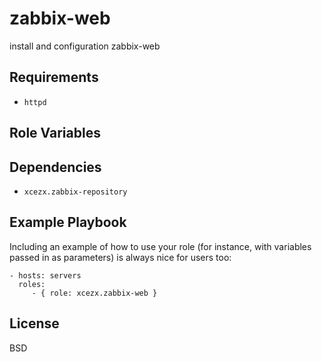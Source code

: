 zabbix-web
========

install and configuration zabbix-web

Requirements
------------

- `httpd`

Role Variables
--------------

Dependencies
------------

- `xcezx.zabbix-repository`

Example Playbook
-------------------------

Including an example of how to use your role (for instance, with variables passed in as parameters) is always nice for users too:

    - hosts: servers
      roles:
         - { role: xcezx.zabbix-web }

License
-------

BSD
